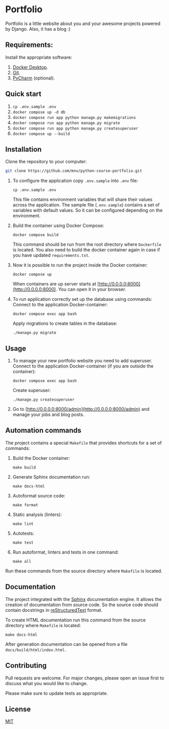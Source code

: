 # Portfolio 

Portfolio is a little website about you and your awesome projects powered by Django. Also, it has a blog :)

## Requirements:

Install the appropriate software:

1. [Docker Desktop](https://www.docker.com).
2. [Git](https://github.com/git-guides/install-git).
3. [PyCharm](https://www.jetbrains.com/ru-ru/pycharm/download) (optional).

## Quick start
1. `cp .env.sample .env`
2. `docker compose up -d db`
3. `docker compose run app python manage.py makemigrations`
4. `docker compose run app python manage.py migrate`
5. `docker compose run app python manage.py createsuperuser`
6. `docker compose up --build`

## Installation

Clone the repository to your computer:
```bash
git clone https://github.com/mnv/python-course-portfolio.git
```

1. To configure the application copy `.env.sample` into `.env` file:
    ```shell
    cp .env.sample .env
    ```
   
    This file contains environment variables that will share their values across the application.
    The sample file (`.env.sample`) contains a set of variables with default values. 
    So it can be configured depending on the environment.

2. Build the container using Docker Compose:
    ```shell
    docker compose build
    ```
    This command should be run from the root directory where `Dockerfile` is located.
    You also need to build the docker container again in case if you have updated `requirements.txt`.
   
3. Now it is possible to run the project inside the Docker container:
    ```shell
    docker compose up
    ```
   When containers are up server starts at [http://0.0.0.0:8000](http://0.0.0.0:8000). You can open it in your browser.

4. To run application correctly set up the database using commands:
    Connect to the application Docker-container:
    ```shell
    docker compose exec app bash
    ```
   Apply migrations to create tables in the database:
    ```shell
    ./manage.py migrate
    ```

## Usage

1. To manage your new portfolio website you need to add superuser.
    Connect to the application Docker-container (if you are outside the container):
    ```shell
    docker compose exec app bash
    ```
   Create superuser:
    ```shell
    ./manage.py createsuperuser
    ```
2. Go to [http://0.0.0.0:8000/admin](http://0.0.0.0:8000/admin) and manage your jobs and blog posts.

## Automation commands

The project contains a special `Makefile` that provides shortcuts for a set of commands:
1. Build the Docker container:
    ```shell
    make build
    ```

2. Generate Sphinx documentation run:
    ```shell
    make docs-html
    ```

3. Autoformat source code:
    ```shell
    make format
    ```

4. Static analysis (linters):
    ```shell
    make lint
    ```

5. Autotests:
    ```shell
    make test
    ```

6. Run autoformat, linters and tests in one command:
    ```shell
    make all
    ```

Run these commands from the source directory where `Makefile` is located.

## Documentation

The project integrated with the [Sphinx](https://www.sphinx-doc.org/en/master/) documentation engine. 
It allows the creation of documentation from source code. 
So the source code should contain docstrings in [reStructuredText](https://docutils.sourceforge.io/rst.html) format.

To create HTML documentation run this command from the source directory where `Makefile` is located:
```shell
make docs-html
```

After generation documentation can be opened from a file `docs/build/html/index.html`.

## Contributing
Pull requests are welcome. For major changes, please open an issue first to discuss what you would like to change.

Please make sure to update tests as appropriate.

## License
[MIT](https://choosealicense.com/licenses/mit/)
